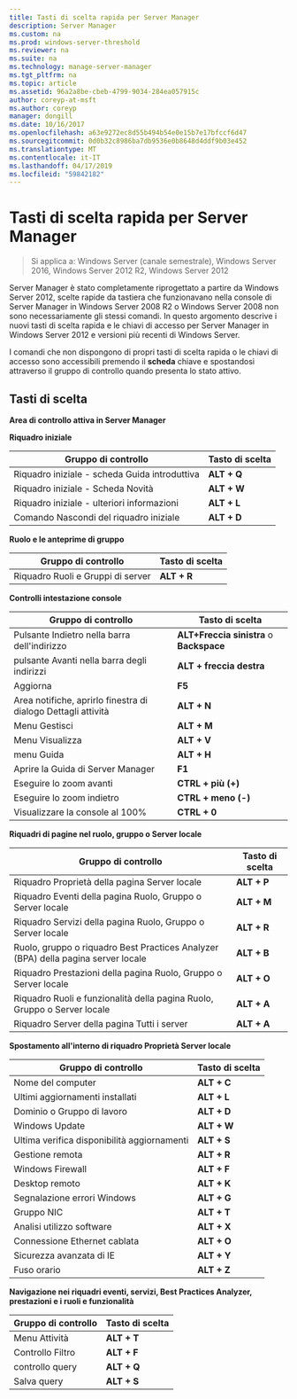 ```yaml
---
title: Tasti di scelta rapida per Server Manager
description: Server Manager
ms.custom: na
ms.prod: windows-server-threshold
ms.reviewer: na
ms.suite: na
ms.technology: manage-server-manager
ms.tgt_pltfrm: na
ms.topic: article
ms.assetid: 96a2a8be-cbeb-4799-9034-284ea057915c
author: coreyp-at-msft
ms.author: coreyp
manager: dongill
ms.date: 10/16/2017
ms.openlocfilehash: a63e9272ec8d55b494b54e0e15b7e17bfccf6d47
ms.sourcegitcommit: 0d0b32c8986ba7db9536e0b8648d4ddf9b03e452
ms.translationtype: MT
ms.contentlocale: it-IT
ms.lasthandoff: 04/17/2019
ms.locfileid: "59842182"
---
```

# <a name="keyboard-shortcuts-for-server-manager"></a>Tasti di scelta rapida per Server Manager

>Si applica a: Windows Server (canale semestrale), Windows Server 2016, Windows Server 2012 R2, Windows Server 2012

Server Manager è stato completamente riprogettato a partire da Windows Server 2012, scelte rapide da tastiera che funzionavano nella console di Server Manager in Windows Server 2008 R2 o Windows Server 2008 non sono necessariamente gli stessi comandi. In questo argomento descrive i nuovi tasti di scelta rapida e le chiavi di accesso per Server Manager in Windows Server 2012 e versioni più recenti di Windows Server.

I comandi che non dispongono di propri tasti di scelta rapida o le chiavi di accesso sono accessibili premendo il **scheda** chiave e spostandosi attraverso il gruppo di controllo quando presenta lo stato attivo.

## <a name="access-keys"></a>Tasti di scelta
**Area di controllo attiva in Server Manager**

**Riquadro iniziale**

|Gruppo di controllo|Tasto di scelta|
|---------|-------|
|Riquadro iniziale - scheda Guida introduttiva|**ALT + Q**|
|Riquadro iniziale - Scheda Novità|**ALT + W**|
|Riquadro iniziale - ulteriori informazioni|**ALT + L**|
|Comando Nascondi del riquadro iniziale|**ALT + D**|

**Ruolo e le anteprime di gruppo**

|Gruppo di controllo|Tasto di scelta|
|---------|-------|
|Riquadro Ruoli e Gruppi di server|**ALT + R**|

**Controlli intestazione console**

|Gruppo di controllo|Tasto di scelta|
|---------|-------|
|Pulsante Indietro nella barra dell'indirizzo|**ALT+Freccia sinistra** o **Backspace**|
|pulsante Avanti nella barra degli indirizzi|**ALT + freccia destra**|
|Aggiorna|**F5**|
|Area notifiche, aprirlo finestra di dialogo Dettagli attività|**ALT + N**|
|Menu Gestisci|**ALT + M**|
|Menu Visualizza|**ALT + V**|
|menu Guida|**ALT + H**|
|Aprire la Guida di Server Manager|**F1**|
|Eseguire lo zoom avanti|**CTRL + più (+)**|
|Eseguire lo zoom indietro|**CTRL + meno (-)**|
|Visualizzare la console al 100%|**CTRL + 0**|

**Riquadri di pagine nel ruolo, gruppo o Server locale**

|Gruppo di controllo|Tasto di scelta|
|---------|-------|
|Riquadro Proprietà della pagina Server locale|**ALT + P**|
|Riquadro Eventi della pagina Ruolo, Gruppo o Server locale|**ALT + M**|
|Riquadro Servizi della pagina Ruolo, Gruppo o Server locale|**ALT + R**|
|Ruolo, gruppo o riquadro Best Practices Analyzer (BPA) della pagina server locale|**ALT + B**|
|Riquadro Prestazioni della pagina Ruolo, Gruppo o Server locale|**ALT + O**|
|Riquadro Ruoli e funzionalità della pagina Ruolo, Gruppo o Server locale|**ALT + A**|
|Riquadro Server della pagina Tutti i server|**ALT + A**|

**Spostamento all'interno di riquadro Proprietà Server locale**

|Gruppo di controllo|Tasto di scelta|
|---------|-------|
|Nome del computer|**ALT + C**|
|Ultimi aggiornamenti installati|**ALT + L**|
|Dominio o Gruppo di lavoro|**ALT + D**|
|Windows Update|**ALT + W**|
|Ultima verifica disponibilità aggiornamenti|**ALT + S**|
|Gestione remota|**ALT + R**|
|Windows Firewall|**ALT + F**|
|Desktop remoto|**ALT + K**|
|Segnalazione errori Windows|**ALT + G**|
|Gruppo NIC|**ALT + T**|
|Analisi utilizzo software|**ALT + X**|
|Connessione Ethernet cablata|**ALT + O**|
|Sicurezza avanzata di IE|**ALT + Y**|
|Fuso orario|**ALT + Z**|

**Navigazione nei riquadri eventi, servizi, Best Practices Analyzer, prestazioni e i ruoli e funzionalità**

|Gruppo di controllo|Tasto di scelta|
|---------|-------|
|Menu Attività|**ALT + T**|
|Controllo Filtro|**ALT + F**|
|controllo query|**ALT + Q**|
|Salva query|**ALT + S**|
